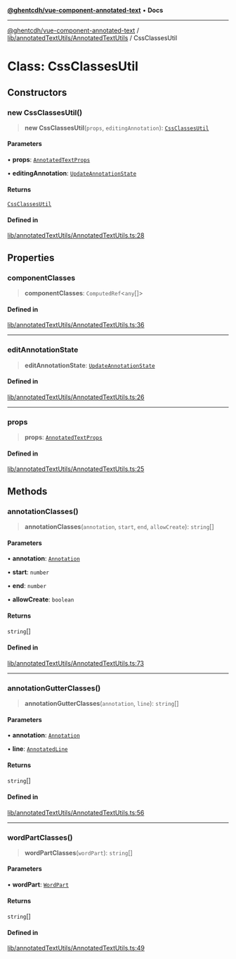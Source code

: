 [**@ghentcdh/vue-component-annotated-text**](../../../../README.md) • **Docs**

***

[@ghentcdh/vue-component-annotated-text](../../../../modules.md) / [lib/annotatedTextUtils/AnnotatedTextUtils](../README.md) / CssClassesUtil

# Class: CssClassesUtil

## Constructors

### new CssClassesUtil()

> **new CssClassesUtil**(`props`, `editingAnnotation`): [`CssClassesUtil`](CssClassesUtil.md)

#### Parameters

• **props**: [`AnnotatedTextProps`](../../../../types/Props/interfaces/AnnotatedTextProps.md)

• **editingAnnotation**: [`UpdateAnnotationState`](../../StateClasses/classes/UpdateAnnotationState.md)

#### Returns

[`CssClassesUtil`](CssClassesUtil.md)

#### Defined in

[lib/annotatedTextUtils/AnnotatedTextUtils.ts:28](https://github.com/GhentCDH/vue_component_annotated_text/blob/5675fc54077a4297a03f45161e62f99e3d8b3eba/src/lib/annotatedTextUtils/AnnotatedTextUtils.ts#L28)

## Properties

### componentClasses

> **componentClasses**: `ComputedRef`\<`any`[]\>

#### Defined in

[lib/annotatedTextUtils/AnnotatedTextUtils.ts:36](https://github.com/GhentCDH/vue_component_annotated_text/blob/5675fc54077a4297a03f45161e62f99e3d8b3eba/src/lib/annotatedTextUtils/AnnotatedTextUtils.ts#L36)

***

### editAnnotationState

> **editAnnotationState**: [`UpdateAnnotationState`](../../StateClasses/classes/UpdateAnnotationState.md)

#### Defined in

[lib/annotatedTextUtils/AnnotatedTextUtils.ts:26](https://github.com/GhentCDH/vue_component_annotated_text/blob/5675fc54077a4297a03f45161e62f99e3d8b3eba/src/lib/annotatedTextUtils/AnnotatedTextUtils.ts#L26)

***

### props

> **props**: [`AnnotatedTextProps`](../../../../types/Props/interfaces/AnnotatedTextProps.md)

#### Defined in

[lib/annotatedTextUtils/AnnotatedTextUtils.ts:25](https://github.com/GhentCDH/vue_component_annotated_text/blob/5675fc54077a4297a03f45161e62f99e3d8b3eba/src/lib/annotatedTextUtils/AnnotatedTextUtils.ts#L25)

## Methods

### annotationClasses()

> **annotationClasses**(`annotation`, `start`, `end`, `allowCreate`): `string`[]

#### Parameters

• **annotation**: [`Annotation`](../../../../types/Annotation/interfaces/Annotation.md)

• **start**: `number`

• **end**: `number`

• **allowCreate**: `boolean`

#### Returns

`string`[]

#### Defined in

[lib/annotatedTextUtils/AnnotatedTextUtils.ts:73](https://github.com/GhentCDH/vue_component_annotated_text/blob/5675fc54077a4297a03f45161e62f99e3d8b3eba/src/lib/annotatedTextUtils/AnnotatedTextUtils.ts#L73)

***

### annotationGutterClasses()

> **annotationGutterClasses**(`annotation`, `line`): `string`[]

#### Parameters

• **annotation**: [`Annotation`](../../../../types/Annotation/interfaces/Annotation.md)

• **line**: [`AnnotatedLine`](../../../../types/AnnotatedText/interfaces/AnnotatedLine.md)

#### Returns

`string`[]

#### Defined in

[lib/annotatedTextUtils/AnnotatedTextUtils.ts:56](https://github.com/GhentCDH/vue_component_annotated_text/blob/5675fc54077a4297a03f45161e62f99e3d8b3eba/src/lib/annotatedTextUtils/AnnotatedTextUtils.ts#L56)

***

### wordPartClasses()

> **wordPartClasses**(`wordPart`): `string`[]

#### Parameters

• **wordPart**: [`WordPart`](../../../../types/AnnotatedText/interfaces/WordPart.md)

#### Returns

`string`[]

#### Defined in

[lib/annotatedTextUtils/AnnotatedTextUtils.ts:49](https://github.com/GhentCDH/vue_component_annotated_text/blob/5675fc54077a4297a03f45161e62f99e3d8b3eba/src/lib/annotatedTextUtils/AnnotatedTextUtils.ts#L49)
